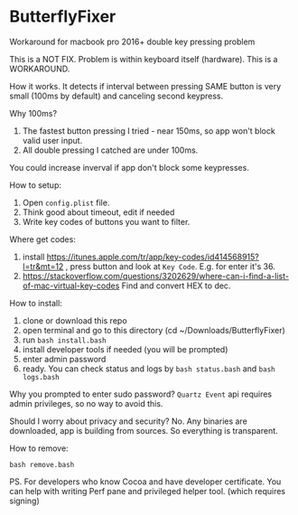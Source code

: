 # ButterflyFixer
Workaround for macbook pro 2016+ double key pressing problem

This is a NOT FIX. Problem is within keyboard itself (hardware). 
This is a WORKAROUND. 

How it works. It detects if interval between pressing SAME button is very small (100ms by default) and canceling second keypress.

Why 100ms? 
1) The fastest button pressing I tried - near 150ms, so app won't block valid user input. 
2) All double pressing I catched are under 100ms. 

You could increase inverval if app don't block some keypresses.

How to setup:

1) Open `config.plist` file. 
2) Think good about timeout, edit if needed
3) Write key codes of buttons you want to filter. 

Where get codes:
1) install https://itunes.apple.com/tr/app/key-codes/id414568915?l=tr&mt=12 , press button and look at `Key Code`. E.g. for enter it's 36.
2) https://stackoverflow.com/questions/3202629/where-can-i-find-a-list-of-mac-virtual-key-codes  Find and convert HEX to dec.

How to install:

1) clone or download this repo
2) open terminal and go to this directory (cd ~/Downloads/ButterflyFixer)
3) run `bash install.bash`
4) install developer tools if needed (you will be prompted)
5) enter admin password
6) ready. You can check status and logs by `bash status.bash` and `bash logs.bash`

Why you prompted to enter sudo password? `Quartz Event` api requires admin privileges, so no way to avoid this.

Should I worry about privacy and security? No. Any binaries are downloaded, app is building from sources. So everything is transparent.

How to remove:

`bash remove.bash`


PS. For developers who know Cocoa and have developer certificate. You can help with writing Perf pane and privileged helper tool. (which requires signing)
